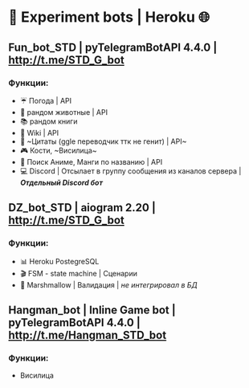 # 🤖 Experiment bots | Heroku 🌐

## Fun_bot_STD | pyTelegramBotAPI 4.4.0 | http://t.me/STD_G_bot
### Функции:
-  ☔ Погода | API
-  🦊 рандом животные | API
-  📚 рандом книги
-  🔎 Wiki | API
-  📜 ~Цитаты (ggle переводчик ттк не генит) | API~
-  🎮 Кости, ~Висилица~
-  🤡 Поиск Аниме, Манги по названию | API 
-  💻 Discord | Отсылает в группу сообщения из каналов сервера | ***Отдельный Discord бот***

## DZ_bot_STD | aiogram 2.20 | http://t.me/STD_G_bot
### Функции:
-  📊 Heroku PostegreSQL
-  🎬 FSM - state machine | Сценарии
-  🧊 Marshmallow | Валидация | *не интегрировал в БД*

## Hangman_bot | Inline Game bot | pyTelegramBotAPI 4.4.0 | http://t.me/Hangman_STD_bot
### Функции:
-  Висилица
